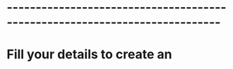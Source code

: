 # ---------------------------------------------------------------------------
# Fill your details to create an 